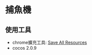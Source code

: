 # 捕魚機

## 使用工具
* chrome擴充工具: [Save All Resources](https://chrome.google.com/webstore/detail/save-all-resources/abpdnfjocnmdomablahdcfnoggeeiedb)
* cocos 2.0.9